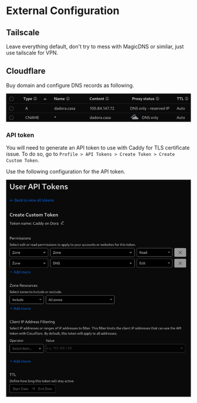 # External Configuration

## Tailscale

Leave everything default, don't try to mess with MagicDNS or similar, just use tailscale for VPN.

## Cloudflare

Buy domain and configure DNS records as following.

![Cloudflare DNS Settings](./assets/dns_settings.png)

### API token

You will need to generate an API token to use with Caddy for TLS certificate issue. To do so, go to `Profile > API Tokens > Create Token > Create Custom Token`.

Use the following configuration for the API token.

![API token permissions](./assets/api_token.png)
